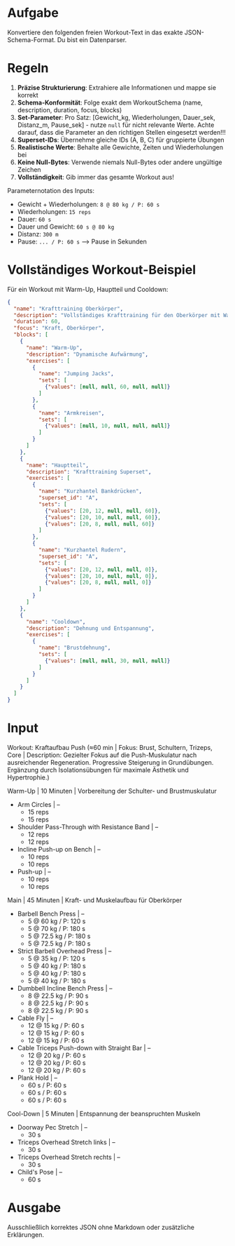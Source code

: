 # Aufgabe
Konvertiere den folgenden freien Workout-Text in das exakte JSON-Schema-Format. Du bist ein Datenparser.

# Regeln
1. **Präzise Strukturierung**: Extrahiere alle Informationen und mappe sie korrekt
2. **Schema-Konformität**: Folge exakt dem WorkoutSchema (name, description, duration, focus, blocks)
3. **Set-Parameter**: Pro Satz: [Gewicht_kg, Wiederholungen, Dauer_sek, Distanz_m, Pause_sek] - nutze `null` für nicht relevante Werte. Achte darauf, dass die Parameter an den richtigen Stellen eingesetzt werden!!!
4. **Superset-IDs**: Übernehme gleiche IDs (A, B, C) für gruppierte Übungen
5. **Realistische Werte**: Behalte alle Gewichte, Zeiten und Wiederholungen bei
6. **Keine Null-Bytes**: Verwende niemals Null-Bytes oder andere ungültige Zeichen
7. **Vollständigkeit**: Gib immer das gesamte Workout aus!

Parameternotation des Inputs:
- Gewicht + Wiederholungen: `8 @ 80 kg / P: 60 s`
- Wiederholungen: `15 reps`
- Dauer: `60 s`
- Dauer und Gewicht: `60 s @ 80 kg`
- Distanz: `300 m`
- Pause: `... / P: 60 s` --> Pause in Sekunden


# Vollständiges Workout-Beispiel
Für ein Workout mit Warm-Up, Hauptteil und Cooldown:
```json
{
  "name": "Krafttraining Oberkörper",
  "description": "Vollständiges Krafttraining für den Oberkörper mit Warm-Up und Cooldown",
  "duration": 60,
  "focus": "Kraft, Oberkörper",
  "blocks": [
    {
      "name": "Warm-Up",
      "description": "Dynamische Aufwärmung",
      "exercises": [
        {
          "name": "Jumping Jacks",
          "sets": [
            {"values": [null, null, 60, null, null]}
          ]
        },
        {
          "name": "Armkreisen",
          "sets": [
            {"values": [null, 10, null, null, null]}
          ]
        }
      ]
    },
    {
      "name": "Hauptteil",
      "description": "Krafttraining Superset",
      "exercises": [
        {
          "name": "Kurzhantel Bankdrücken",
          "superset_id": "A",
          "sets": [
            {"values": [20, 12, null, null, 60]},
            {"values": [20, 10, null, null, 60]},
            {"values": [20, 8, null, null, 60]}
          ]
        },
        {
          "name": "Kurzhantel Rudern",
          "superset_id": "A",
          "sets": [
            {"values": [20, 12, null, null, 0]},
            {"values": [20, 10, null, null, 0]},
            {"values": [20, 8, null, null, 0]}
          ]
        }
      ]
    },
    {
      "name": "Cooldown",
      "description": "Dehnung und Entspannung",
      "exercises": [
        {
          "name": "Brustdehnung",
          "sets": [
            {"values": [null, null, 30, null, null]}
          ]
        }
      ]
    }
  ]
}
```

# Input
Workout: Kraftaufbau Push (≈60 min | Fokus: Brust, Schultern, Trizeps, Core | Description: Gezielter Fokus auf die Push-Muskulatur nach ausreichender Regeneration. Progressive Steigerung in Grundübungen. Ergänzung durch Isolationsübungen für maximale Ästhetik und Hypertrophie.)

Warm-Up | 10 Minuten | Vorbereitung der Schulter- und Brustmuskulatur
- Arm Circles | –
    - 15 reps
    - 15 reps
- Shoulder Pass-Through with Resistance Band | –
    - 12 reps
    - 12 reps
- Incline Push-up on Bench | –
    - 10 reps
    - 10 reps
- Push-up | –
    - 10 reps
    - 10 reps

Main | 45 Minuten | Kraft- und Muskelaufbau für Oberkörper
- Barbell Bench Press | –
    - 5 @ 60 kg / P: 120 s
    - 5 @ 70 kg / P: 180 s
    - 5 @ 72.5 kg / P: 180 s
    - 5 @ 72.5 kg / P: 180 s
- Strict Barbell Overhead Press | –
    - 5 @ 35 kg / P: 120 s
    - 5 @ 40 kg / P: 180 s
    - 5 @ 40 kg / P: 180 s
    - 5 @ 40 kg / P: 180 s
- Dumbbell Incline Bench Press | –
    - 8 @ 22.5 kg / P: 90 s
    - 8 @ 22.5 kg / P: 90 s
    - 8 @ 22.5 kg / P: 90 s
- Cable Fly | –
    - 12 @ 15 kg / P: 60 s
    - 12 @ 15 kg / P: 60 s
    - 12 @ 15 kg / P: 60 s
- Cable Triceps Push-down with Straight Bar | –
    - 12 @ 20 kg / P: 60 s
    - 12 @ 20 kg / P: 60 s
    - 12 @ 20 kg / P: 60 s
- Plank Hold | –
    - 60 s / P: 60 s
    - 60 s / P: 60 s
    - 60 s / P: 60 s

Cool-Down | 5 Minuten | Entspannung der beanspruchten Muskeln
- Doorway Pec Stretch | –
    - 30 s
- Triceps Overhead Stretch links | –
    - 30 s
- Triceps Overhead Stretch rechts | –
    - 30 s
- Child's Pose | –
    - 60 s

# Ausgabe
Ausschließlich korrektes JSON ohne Markdown oder zusätzliche Erklärungen. 